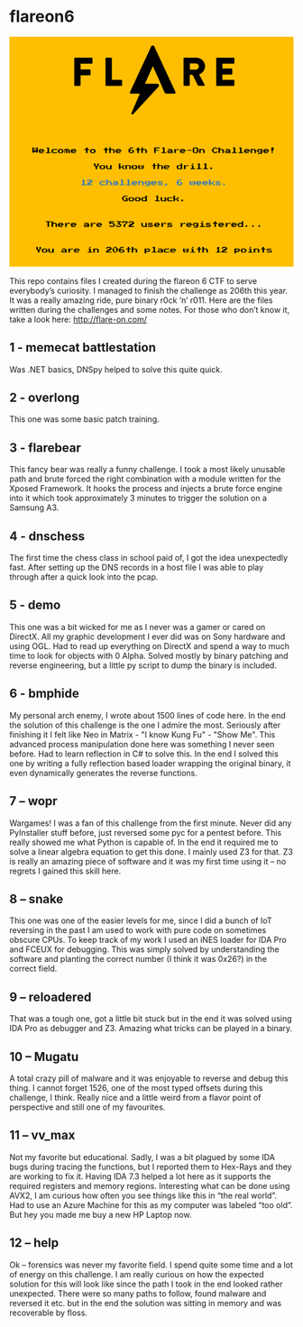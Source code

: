 # flareon6 

![Win!](/done.PNG)

This repo contains files I created during the flareon 6 CTF to serve everybody’s curiosity. I managed to finish the challenge as 206th this year. It was a really amazing ride, pure binary r0ck ‘n’ r011. Here are the files written during the challenges and some notes.
For those who don’t know it, take a look here:
http://flare-on.com/

## 1 - memecat battlestation
Was .NET basics, DNSpy helped to solve this quite quick.

## 2 - overlong
This one was some basic patch training.

## 3 - flarebear
This fancy bear was really a funny challenge. I took a most likely unusable path and brute forced the right combination with a module written for the Xposed Framework. It hooks the process and injects a brute force engine into it which took approximately 3 minutes to trigger the solution on a Samsung A3.

## 4 - dnschess
The first time the chess class in school paid of, I got the idea unexpectedly fast. After setting up the DNS records in a host file I was able to play through after a quick look into the pcap.

## 5 - demo
This one was a bit wicked for me as I never was a gamer or cared on DirectX. All my graphic development I ever did was on Sony hardware and using OGL. Had to read up everything on DirectX and spend a way to much time to look for objects with 0 Alpha. Solved mostly by binary patching and reverse engineering, but a little py script to dump the binary is included.

## 6 - bmphide
My personal arch enemy, I wrote about 1500 lines of code here. In the end the solution of this challenge is the one I admire the most. Seriously after finishing it I felt like Neo in Matrix - "I know Kung Fu" - "Show Me". This advanced process manipulation done here was something I never seen before. Had to learn reflection in C# to solve this. In the end I solved this one by writing a fully reflection based loader wrapping the original binary, it even dynamically generates the reverse functions.

## 7 – wopr
Wargames! I was a fan of this challenge from the first minute. Never did any PyInstaller stuff before, just reversed some pyc for a pentest before. This really showed me what Python is capable of. In the end it required me to solve a linear algebra equation to get this done. I mainly used Z3 for that. Z3 is really an amazing piece of software and it was my first time using it – no regrets I gained this skill here.

## 8 – snake
This one was one of the easier levels for me, since I did a bunch of IoT reversing in the past I am used to work with pure code on sometimes obscure CPUs. To keep track of my work I used an iNES loader for IDA Pro and FCEUX for debugging. This was simply solved by understanding the software and planting the correct number (I think it was 0x26?) in the correct field.

## 9 – reloadered
That was a tough one, got a little bit stuck but in the end it was solved using IDA Pro as debugger and Z3. Amazing what tricks can be played in a binary.

## 10 – Mugatu 
A total crazy pill of malware and it was enjoyable to reverse and debug this thing. I cannot forget 1526, one of the most typed offsets during this challenge, I think. Really nice and a little weird from a flavor point of perspective and still one of my favourites.

## 11 – vv_max
Not my favorite but educational. Sadly, I was a bit plagued by some IDA bugs during tracing the functions, but I reported them to Hex-Rays and they are working to fix it. Having IDA 7.3 helped a lot here as it supports the required registers and memory regions. Interesting what can be done using AVX2, I am curious how often you see things like this in “the real world”. Had to use an Azure Machine for this as my computer was labeled “too old”. But hey you made me buy a new HP Laptop now.

## 12 – help
Ok – forensics was never my favorite field. I spend quite some time and a lot of energy on this challenge. I am really curious on how the expected solution for this will look like since the path I took in the end looked rather unexpected. There were so many paths to follow, found malware and reversed it etc. but in the end the solution was sitting in memory and was recoverable by floss.
